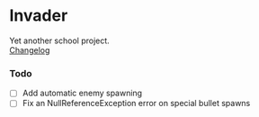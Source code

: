# Invader

Yet another school project. <br>
[Changelog](CHANGELOG.MD)

### Todo

- [ ] Add automatic enemy spawning
- [ ] Fix an NullReferenceException error on special bullet spawns